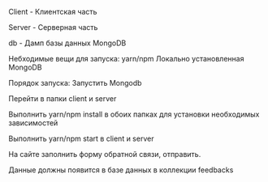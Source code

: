 Client - Клиентская часть

Server - Серверная часть


db - Дамп базы данных MongoDB 

Небходимые вещи для запуска:
yarn/npm
Локально установленная MongoDB

Порядок запуска:
Запустить Mongodb

Перейти в папки client и server

Выполнить yarn/npm install в обоих папках для установки необходимых зависимостей

Выполнить yarn/npm start в client и server

На сайте заполнить форму обратной связи, отправить.

Данные должны появится в базе данных в коллекции feedbacks

